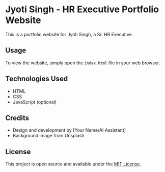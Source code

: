 # Jyoti Singh - HR Executive Portfolio Website

This is a portfolio website for Jyoti Singh, a Sr. HR Executive.

## Usage

To view the website, simply open the `index.html` file in your web browser.

## Technologies Used

*   HTML
*   CSS
*   JavaScript (optional)

## Credits

*   Design and development by [Your Name/AI Assistant]
*   Background image from Unsplash

## License

This project is open source and available under the [MIT License](https://opensource.org/licenses/MIT).
